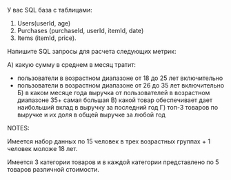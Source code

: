 У вас SQL база с таблицами:
1) Users(userId, age)
2) Purchases (purchaseId, userId, itemId, date)
3) Items (itemId, price).


Напишите SQL запросы для расчета следующих метрик:

А) какую сумму в среднем в месяц тратит:
- пользователи в возрастном диапазоне от 18 до 25 лет включительно
- пользователи в возрастном диапазоне от 26 до 35 лет включительно
Б) в каком месяце года выручка от пользователей в возрастном диапазоне 35+ самая большая
В) какой товар обеспечивает дает наибольший вклад в выручку за последний год
Г) топ-3 товаров по выручке и их доля в общей выручке за любой год



NOTES:

Имеется набор данных по 15 человек в трех возрастных группах + 1 человек моложе 18 лет.

Имеется 3 категории товаров и в каждой категории представлено по 5 товаров различной стоимости.



